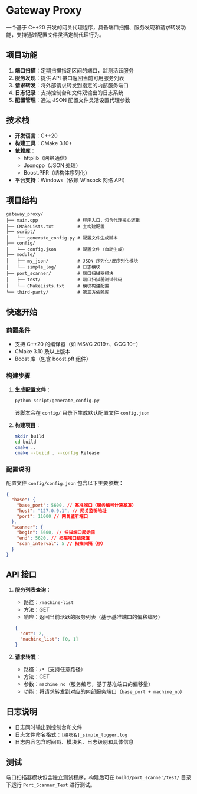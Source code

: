 # Gateway Proxy

一个基于 C++20 开发的网关代理程序，具备端口扫描、服务发现和请求转发功能，支持通过配置文件灵活定制代理行为。

## 项目功能

1. **端口扫描**：定期扫描指定区间的端口，监测活跃服务
2. **服务发现**：提供 API 接口返回当前可用服务列表
3. **请求转发**：将外部请求转发到指定的内部服务端口
4. **日志记录**：支持控制台和文件双输出的日志系统
5. **配置管理**：通过 JSON 配置文件灵活设置代理参数

## 技术栈

- **开发语言**：C++20
- **构建工具**：CMake 3.10+
- **依赖库**：
  - httplib（网络通信）
  - Jsoncpp（JSON 处理）
  - Boost.PFR（结构体序列化）
- **平台支持**：Windows（依赖 Winsock 网络 API）

## 项目结构

```
gateway_proxy/
├── main.cpp               # 程序入口，包含代理核心逻辑
├── CMakeLists.txt         # 主构建配置
├── script/
│   └── generate_config.py # 配置文件生成脚本
├── config/
│   └── config.json        # 配置文件（自动生成）
├── module/
│   ├── my_json/           # JSON 序列化/反序列化模块
│   └── simple_log/        # 日志模块
├── port_scanner/          # 端口扫描器模块
│   ├── test/              # 端口扫描器测试代码
│   └── CMakeLists.txt     # 模块构建配置
└── third-party/           # 第三方依赖库
```

## 快速开始

### 前置条件

- 支持 C++20 的编译器（如 MSVC 2019+、GCC 10+）
- CMake 3.10 及以上版本
- Boost 库（包含 boost.pft 组件）

### 构建步骤

1. **生成配置文件**：

   ```bash
   python script/generate_config.py
   ```

   该脚本会在 `config/` 目录下生成默认配置文件 `config.json`

2. **构建项目**：
   ```bash
   mkdir build
   cd build
   cmake ..
   cmake --build . --config Release
   ```

### 配置说明

配置文件 `config/config.json` 包含以下主要参数：

```json
{
  "base": {
    "base_port": 5600, // 基准端口（服务编号计算基准）
    "host": "127.0.0.1", // 网关监听地址
    "port": 11000 // 网关监听端口
  },
  "scanner": {
    "begin": 5600, // 扫描端口起始值
    "end": 5620, // 扫描端口结束值
    "scan_interval": 5 // 扫描间隔（秒）
  }
}
```

## API 接口

1. **服务列表查询**：

   - 路径：`/machine-list`
   - 方法：GET
   - 响应：返回当前活跃的服务列表（基于基准端口的偏移编号）

   ```json
   {
     "cnt": 2,
     "machine_list": [0, 1]
   }
   ```

2. **请求转发**：
   - 路径：`/*`（支持任意路径）
   - 方法：GET
   - 参数：`machine_no`（服务编号，基于基准端口的偏移量）
   - 功能：将请求转发到对应的内部服务端口（`base_port + machine_no`）

## 日志说明

- 日志同时输出到控制台和文件
- 日志文件命名格式：`[模块名]_simple_logger.log`
- 日志内容包含时间戳、模块名、日志级别和具体信息

## 测试

端口扫描器模块包含独立测试程序，构建后可在 `build/port_scanner/test/` 目录下运行 `Port_Scanner_Test` 进行测试。
